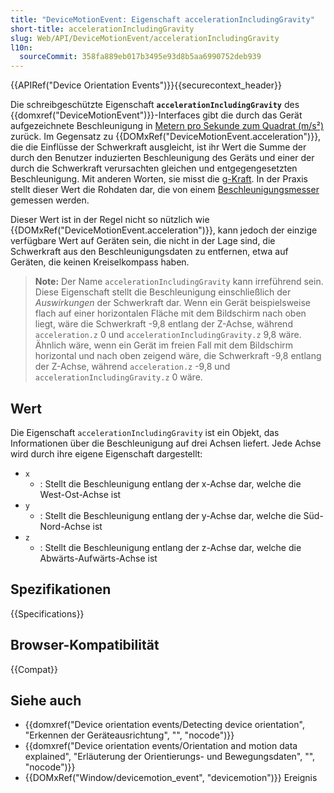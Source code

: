 ```yaml
---
title: "DeviceMotionEvent: Eigenschaft accelerationIncludingGravity"
short-title: accelerationIncludingGravity
slug: Web/API/DeviceMotionEvent/accelerationIncludingGravity
l10n:
  sourceCommit: 358fa889eb017b3495e93d8b5aa6990752deb939
---
```


{{APIRef("Device Orientation Events")}}{{securecontext_header}}

Die schreibgeschützte Eigenschaft **`accelerationIncludingGravity`** des {{domxref("DeviceMotionEvent")}}-Interfaces gibt die durch das Gerät aufgezeichnete Beschleunigung in [Metern pro Sekunde zum Quadrat (m/s²)](https://en.wikipedia.org/wiki/Meter_per_second_squared) zurück. Im Gegensatz zu {{DOMxRef("DeviceMotionEvent.acceleration")}}, die die Einflüsse der Schwerkraft ausgleicht, ist ihr Wert die Summe der durch den Benutzer induzierten Beschleunigung des Geräts und einer der durch die Schwerkraft verursachten gleichen und entgegengesetzten Beschleunigung. Mit anderen Worten, sie misst die [g-Kraft](https://en.wikipedia.org/wiki/G-Force). In der Praxis stellt dieser Wert die Rohdaten dar, die von einem [Beschleunigungsmesser](https://en.wikipedia.org/wiki/Accelerometer) gemessen werden.

Dieser Wert ist in der Regel nicht so nützlich wie {{DOMxRef("DeviceMotionEvent.acceleration")}}, kann jedoch der einzige verfügbare Wert auf Geräten sein, die nicht in der Lage sind, die Schwerkraft aus den Beschleunigungsdaten zu entfernen, etwa auf Geräten, die keinen Kreiselkompass haben.

> **Note:** Der Name `accelerationIncludingGravity` kann irreführend sein. Diese Eigenschaft stellt die Beschleunigung einschließlich der _Auswirkungen_ der Schwerkraft dar. Wenn ein Gerät beispielsweise flach auf einer horizontalen Fläche mit dem Bildschirm nach oben liegt, wäre die Schwerkraft -9,8 entlang der Z-Achse, während `acceleration.z` 0 und `accelerationIncludingGravity.z` 9,8 wäre. Ähnlich wäre, wenn ein Gerät im freien Fall mit dem Bildschirm horizontal und nach oben zeigend wäre, die Schwerkraft -9,8 entlang der Z-Achse, während `acceleration.z` -9,8 und `accelerationIncludingGravity.z` 0 wäre.

## Wert

Die Eigenschaft `accelerationIncludingGravity` ist ein Objekt, das Informationen über die Beschleunigung auf drei Achsen liefert. Jede Achse wird durch ihre eigene Eigenschaft dargestellt:

- `x`
  - : Stellt die Beschleunigung entlang der x-Achse dar, welche die West-Ost-Achse ist
- `y`
  - : Stellt die Beschleunigung entlang der y-Achse dar, welche die Süd-Nord-Achse ist
- `z`
  - : Stellt die Beschleunigung entlang der z-Achse dar, welche die Abwärts-Aufwärts-Achse ist

## Spezifikationen

{{Specifications}}

## Browser-Kompatibilität

{{Compat}}

## Siehe auch

- {{domxref("Device orientation events/Detecting device orientation", "Erkennen der Geräteausrichtung", "", "nocode")}}
- {{domxref("Device orientation events/Orientation and motion data explained", "Erläuterung der Orientierungs- und Bewegungsdaten", "", "nocode")}}
- {{DOMxRef("Window/devicemotion_event", "devicemotion")}} Ereignis
